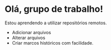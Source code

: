 # Olá, grupo de trabalho!

Estou aprendendo a utilizar repositórios remotos.

- Adicionar arquivos
- Alterar arquivos
- Criar marcos históricos com facilidade.
